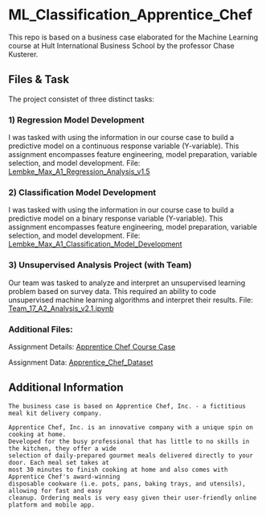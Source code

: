 # ML_Classification_Apprentice_Chef
This repo is based on a business case elaborated for the Machine Learning course at Hult International Business School by the professor Chase Kusterer.

## Files & Task
The project consistet of three distinct tasks: 

### 1) Regression Model Development
I was tasked with using the information in our course case to build a predictive model on a continuous response variable (Y-variable). This assignment encompasses feature engineering, model preparation, variable selection, and model development.
File: [Lembke_Max_A1_Regression_Analysis_v1.5](https://github.com/maxlembke/ML_Classification_Apprentice_Chef/blob/main/Lembke_Max_A1_Regression_Analysis_v1.5.ipynb)
### 2) Classification Model Development 
I was tasked with using the information in our course case to build a predictive model on a binary response variable (Y-variable). This assignment encompasses feature engineering, model preparation, variable selection, and model development.
File: [Lembke_Max_A1_Classification_Model_Development](https://github.com/maxlembke/ML_Classification_Apprentice_Chef/blob/main/Lembke_Max_A1_Classification_Model_Development.ipynb)
### 3) Unsupervised Analysis Project (with Team) 
Our team was tasked to analyze and interpret an unsupervised learning problem based on survey data. This required an ability to code unsupervised machine learning algorithms and interpret their results.
File: [Team_17_A2_Analysis_v2.1.ipynb](https://github.com/maxlembke/ML_Classification_Apprentice_Chef/blob/main/Team_17_A2_Analysis_v2.1.ipynb)

### Additional Files: 
Assignment Details: [Apprentice Chef Course Case](https://github.com/maxlembke/ML_Classification_Apprentice_Chef/blob/main/Apprentice%20Chef%20Course%20Case.pdf)

Assignment Data: [Apprentice_Chef_Dataset](https://github.com/maxlembke/ML_Classification_Apprentice_Chef/blob/main/Apprentice_Chef_Dataset.xlsx)

## Additional Information
~~~
The business case is based on Apprentice Chef, Inc. - a fictitious meal kit delivery company.

Apprentice Chef, Inc. is an innovative company with a unique spin on cooking at home.
Developed for the busy professional that has little to no skills in the kitchen, they offer a wide
selection of daily-prepared gourmet meals delivered directly to your door. Each meal set takes at
most 30 minutes to finish cooking at home and also comes with Apprentice Chef's award-winning
disposable cookware (i.e. pots, pans, baking trays, and utensils), allowing for fast and easy
cleanup. Ordering meals is very easy given their user-friendly online platform and mobile app.
~~~
